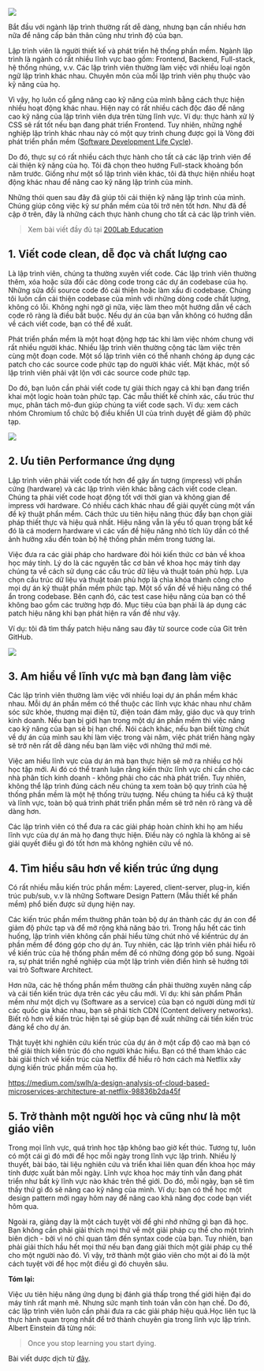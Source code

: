 ![](https://images.viblo.asia/29c0bf4b-dc03-4a5d-9f57-88463160be68.png)

Bắt đầu với ngành lập trình thường rất dễ dàng, nhưng bạn cần nhiều hơn nữa để nâng cấp bản thân cũng như trình độ của bạn.

Lập trình viên là người thiết kế và phát triển hệ thống phần mềm. Ngành lập trình là ngành có rất nhiều lĩnh vực bao gồm: Frontend, Backend, Full-stack, hệ thống nhúng, v.v. Các lập trình viên thường làm việc với nhiều loại ngôn ngữ lập trình khác nhau. Chuyên môn của mỗi lập trình viên phụ thuộc vào kỹ năng của họ.

Vì vậy, họ luôn cố gắng nâng cao kỹ năng của mình bằng cách thực hiện nhiều hoạt động khác nhau. Hiện nay có rất nhiều cách độc đáo để nâng cao kỹ năng của lập trình viên dựa trên từng lĩnh vực. Ví dụ: thực hành xử lý CSS sẽ rất tốt nếu bạn đang phát triển Frontend. Tuy nhiên, những nghề nghiệp lập trình khác nhau này có một quy trình chung được gọi là Vòng đời phát triển phần mềm ([Software Development Life Cycle](https://en.wikipedia.org/wiki/Systems_development_life_cycle)).

Do đó, thực sự có rất nhiều cách thực hành cho tất cả các lập trình viên để cải thiện kỹ năng của họ. Tôi đã chọn theo hướng Full-stack khoảng bốn năm trước. Giống như một số lập trình viên khác, tôi đã thực hiện nhiều hoạt động khác nhau để nâng cao kỹ năng lập trình của mình.

Những thói quen sau đây đã giúp tôi cải thiện kỹ năng lập trình của mình. Chúng giúp công việc kỹ sư phần mềm của tôi trở nên tốt hơn. Như đã đề cập ở trên, đây là những cách thực hành chung cho tất cả các lập trình viên.

> Xem bài viết đầy đủ tại [200Lab Education](https://200lab.io/blog/5-cach-cai-thien-ky-nang-lap-trinh-cua-ban/)

## 1. Viết code clean, dễ đọc và chất lượng cao

Là lập trình viên, chúng ta thường xuyên viết code. Các lập trình viên thường thêm, xóa hoặc sửa đổi các dòng code trong các dự án codebase của họ. Những sửa đổi source code đó cải thiện hoặc làm xấu đi codebase. Chúng tôi luôn cần cải thiện codebase của mình với những dòng code chất lượng, không có lỗi. Không nghi ngờ gì nữa, việc làm theo một hướng dẫn về cách code rõ ràng là điều bắt buộc. Nếu dự án của bạn vẫn không có hướng dẫn về cách viết code, bạn có thể đề xuất.

Phát triển phần mềm là một hoạt động hợp tác khi làm việc nhóm chung với rất nhiều người khác. Nhiều lập trình viên thường cộng tác làm việc trên cùng một đoạn code. Một số lập trình viên có thể nhanh chóng áp dụng các patch cho các source code phức tạp do người khác viết. Mặt khác, một số lập trình viên phải vật lộn với các source code phức tạp.

Do đó, bạn luôn cần phải viết code tự giải thích ngay cả khi bạn đang triển khai một logic hoàn toàn phức tạp. Các mẫu thiết kế chính xác, cấu trúc thư mục, phân tách mô-đun giúp chúng ta viết code sạch. Ví dụ: xem cách nhóm Chromium tổ chức bộ điều khiển UI của trình duyệt để giảm độ phức tạp.

![](https://images.viblo.asia/bd7bb0ea-33a7-4f15-b5d8-5b46a3ef0926.png)

## 2. Ưu tiên Performance ứng dụng

Lập trình viên phải viết code tốt hơn để gây ấn tượng (impress) với phần cứng (hardware) và các lập trình viên khác bằng cách viết code clean. Chúng ta phải viết code hoạt động tốt với thời gian và không gian để impress với hardware. Có nhiều cách khác nhau để giải quyết cùng một vấn đề kỹ thuật phần mềm. Cách thức ưu tiên hiệu năng thúc đẩy bạn chọn giải pháp thiết thực và hiệu quả nhất. Hiệu năng vẫn là yếu tố quan trọng bất kể đó là cá modern hardware vì các vấn đề hiệu năng nhỏ tích lũy dần có thể ảnh hưởng xấu đến toàn bộ hệ thống phần mềm trong tương lai.

Việc đưa ra các giải pháp cho hardware đòi hỏi kiến ​​thức cơ bản về khoa học máy tính. Lý do là các nguyên tắc cơ bản về khoa học máy tính dạy chúng ta về cách sử dụng các cấu trúc dữ liệu và thuật toán phù hợp. Lựa chọn cấu trúc dữ liệu và thuật toán phù hợp là chìa khóa thành công cho mọi dự án kỹ thuật phần mềm phức tạp. Một số vấn đề về hiệu năng có thể ẩn trong codebase. Bên cạnh đó, các test case hiệu năng của bạn có thể không bao gồm các trường hợp đó. Mục tiêu của bạn phải là áp dụng các patch hiệu năng khi bạn phát hiện ra vấn đề như vậy.‌‌

Ví dụ: tôi đã tìm thấy patch hiệu năng sau đây từ source code của Git trên GitHub.

![](https://images.viblo.asia/3d5e2e63-3af2-4db2-935c-649889bfd846.png)

## 3. Am hiểu về lĩnh vực mà bạn đang làm việc

Các lập trình viên thường làm việc với nhiều loại dự án phần mềm khác nhau. Mỗi dự án phần mềm có thể thuộc các lĩnh vực khác nhau như chăm sóc sức khỏe, thương mại điện tử, điện toán đám mây, giáo dục và quy trình kinh doanh. Nếu bạn bị giới hạn trong một dự án phần mềm thì việc nâng cao kỹ năng của bạn sẽ bị hạn chế. Nói cách khác, nếu bạn biết từng chút về dự án của mình sau khi làm việc trong vài năm, việc phát triển hàng ngày sẽ trở nên rất dễ dàng nếu bạn làm việc với những thứ mới mẻ.

Việc am hiểu lĩnh vực của dự án mà bạn thực hiện sẽ mở ra nhiều cơ hội học tập mới. Ai đó có thể tranh luận rằng kiến ​​thức lĩnh vực chỉ cần cho các nhà phân tích kinh doanh - không phải cho các nhà phát triển. Tuy nhiên, không thể lập trình đúng cách nếu chúng ta xem toàn bộ quy trình của hệ thống phần mềm là một hệ thống trừu tượng. Nếu chúng ta hiểu cả kỹ thuật và lĩnh vực, toàn bộ quá trình phát triển phần mềm sẽ trở nên rõ ràng và dễ dàng hơn.

Các lập trình viên có thể đưa ra các giải pháp hoàn chỉnh khi họ am hiểu lĩnh vực của dự án mà họ đang thực hiện. Điều này có nghĩa là không ai sẽ giải quyết điều gì đó tốt hơn mà không nghiên cứu về nó.

## 4. Tìm hiểu sâu hơn về kiến trúc ứng dụng

Có rất nhiều mẫu kiến ​​trúc phần mềm: Layered, client-server, plug-in, kiến trúc pub/sub, v.v là những Software Design Pattern (Mẫu thiết kế phần mềm) phổ biến được sử dụng hiện nay.

Các kiến ​​trúc phần mềm thường phân toàn bộ dự án thành các dự án con để giảm độ phức tạp và để mở rộng khả năng bảo trì. Trong hầu hết các tình huống, lập trình viên không cần phải hiểu từng chút nhỏ về kiến ​​trúc dự án phần mềm để đóng góp cho dự án. Tuy nhiên, các lập trình viên phải hiểu rõ về kiến ​​trúc của hệ thống phần mềm để có những đóng góp bổ sung. Ngoài ra, sự phát triển nghề nghiệp của một lập trình viên điển hình sẽ hướng tới vai trò Software Architect.‌‌

Hơn nữa, các hệ thống phần mềm thường cần phải thường xuyên nâng cấp và cải tiến kiến ​​trúc dựa trên các yêu cầu mới. Ví dụ: khi sản phẩm Phần mềm như một dịch vụ (Software as a service) của bạn có người dùng mới từ các quốc gia khác nhau, bạn sẽ phải tích CDN (Content delivery networks). Biết rõ hơn về kiến ​​trúc hiện tại sẽ giúp bạn đề xuất những cải tiến kiến ​​trúc đáng kể cho dự án.

Thật tuyệt khi nghiên cứu kiến ​​trúc của dự án ở một cấp độ cao mà bạn có thể giải thích kiến ​​trúc đó cho người khác hiểu. Bạn có thể tham khảo các bài giải thích về kiến trúc của Netflix để hiểu rõ hơn cách mà Netflix xây dựng kiến trúc phần mềm của họ.

https://medium.com/swlh/a-design-analysis-of-cloud-based-microservices-architecture-at-netflix-98836b2da45f

## 5. Trở thành một người học và cũng như là một giáo viên

Trong mọi lĩnh vực, quá trình học tập không bao giờ kết thúc. Tương tự, luôn có một cái gì đó mới để học mỗi ngày trong lĩnh vực lập trình. Nhiều lý thuyết, bài báo, tài liệu nghiên cứu và triển khai liên quan đến khoa học máy tính được xuất bản mỗi ngày. Lĩnh vực khoa học máy tính vẫn đang phát triển như bất kỳ lĩnh vực nào khác trên thế giới. Do đó, mỗi ngày, bạn sẽ tìm thấy thứ gì đó sẽ nâng cao kỹ năng của mình. Ví dụ: bạn có thể học một design pattern mới ngay hôm nay để nâng cao khả năng đọc code bạn viết hôm qua.

Ngoài ra, giảng dạy là một cách tuyệt vời để ghi nhớ những gì bạn đã học. Bạn không cần phải giải thích mọi thứ về một giải pháp cụ thể cho một trình biên dịch - bởi vì nó chỉ quan tâm đến syntax code của bạn. Tuy nhiên, bạn phải giải thích hầu hết mọi thứ nếu bạn đang giải thích một giải pháp cụ thể cho một người nào đó. Vì vậy, trở thành một giáo viên cho một ai đó là một cách tuyệt vời để học một điều gì đó chuyên sâu.

**Tóm lại:**

‌Việc ưu tiên hiệu năng ứng dụng bị đánh giá thấp trong thế giới hiện đại do máy tính rất mạnh mẽ. Nhưng sức mạnh tính toán vẫn còn hạn chế. Do đó, các lập trình viên luôn cần phải đưa ra các giải pháp hiệu quả.‌‌Học liên tục là thực hành quan trọng nhất để trở thành chuyên gia trong lĩnh vực lập trình. Albert Einstein đã từng nói:

> Once you stop learning you start dying.

Bài viết dược dịch từ [đây](https://betterprogramming.pub/5-practices-to-improve-your-programming-skills-e2ed9b8463db).